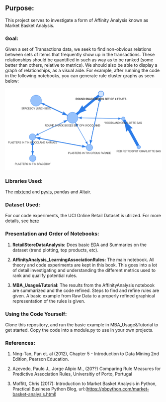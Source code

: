 ## Purpose:

This project serves to investigate a form of Affinity Analysis known as Market Basket Analysis. 

### Goal:

Given a set of Transactiona data, we seek to find non-obvious relations between sets of items that frequently show up in the transactions. These relationships should be quantified in such as way as to be ranked (some better than others, relative to metrics). We should also be able to display a graph of relationships, as a visual aide. For example, after running the code in the following notebooks, you can generate rule cluster graphs as seen below:

![cluster][rulegraph]


### Libraries Used:

The [mlxtend][mlx] and [pyvis][pyv], pandas and Altair.

### Dataset Used:

For our code experiments, the UCI Online Retail Dataset is utilized. For more details, see [here][uci]

### Presentation and Order of Notebooks:


1) **RetailStoreDataAnalysis:** Does basic EDA and Summaries on the dataset (trend plotting, top products, etc). 

2) **AffinityAnalysis_LearningAssociationRules:** The main notebook. All theory and code experiments are kept in this book. This goes into a lot of detail investigating and understanding the different metrics used to rank and qualify potential rules.

3) **MBA_Usage&Tutorial:** The results from the AffinityAnalysis notebook are summarized and the code refined. Steps to find and refine rules are given. A basic example from Raw Data to a properly refined graphical representation of the rules is given.


### Using the Code Yourself:

Clone this repository, and run the basic example in MBA_Usage&Tutorial to get started. Copy the code into a module.py to use in your own projects.


### References:

1) Ning-Tan, Pan et. al (2012), Chapter 5 - Introduction to Data Mining 2nd Edition, Pearson Education.

2) Azevedo, Paulo J., Jorge Alipio M., (20??) Comparing Rule Measures for Predictive Association Rules, Universitiy of Porto, Portugal

3) Moffitt, Chris (2017): Introduction to Market Basket Analysis in Python, Practical Business Python Blog, url:(https://pbpython.com/market-basket-analysis.html)



[mlx]:http://rasbt.github.io/mlxtend/
[pyv]:https://pyvis.readthedocs.io/en/latest/
[uci]:https://archive.ics.uci.edu/ml/datasets/online+retail
[rulegraph]:/web/img/rule_graph.png